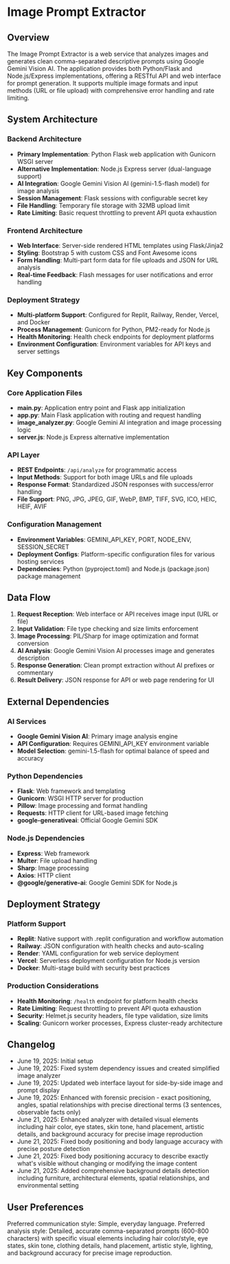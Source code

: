# Image Prompt Extractor

## Overview

The Image Prompt Extractor is a web service that analyzes images and generates clean comma-separated descriptive prompts using Google Gemini Vision AI. The application provides both Python/Flask and Node.js/Express implementations, offering a RESTful API and web interface for prompt generation. It supports multiple image formats and input methods (URL or file upload) with comprehensive error handling and rate limiting.

## System Architecture

### Backend Architecture
- **Primary Implementation**: Python Flask web application with Gunicorn WSGI server
- **Alternative Implementation**: Node.js Express server (dual-language support)
- **AI Integration**: Google Gemini Vision AI (gemini-1.5-flash model) for image analysis
- **Session Management**: Flask sessions with configurable secret key
- **File Handling**: Temporary file storage with 32MB upload limit
- **Rate Limiting**: Basic request throttling to prevent API quota exhaustion

### Frontend Architecture
- **Web Interface**: Server-side rendered HTML templates using Flask/Jinja2
- **Styling**: Bootstrap 5 with custom CSS and Font Awesome icons
- **Form Handling**: Multi-part form data for file uploads and JSON for URL analysis
- **Real-time Feedback**: Flash messages for user notifications and error handling

### Deployment Strategy
- **Multi-platform Support**: Configured for Replit, Railway, Render, Vercel, and Docker
- **Process Management**: Gunicorn for Python, PM2-ready for Node.js
- **Health Monitoring**: Health check endpoints for deployment platforms
- **Environment Configuration**: Environment variables for API keys and server settings

## Key Components

### Core Application Files
- **main.py**: Application entry point and Flask app initialization
- **app.py**: Main Flask application with routing and request handling
- **image_analyzer.py**: Google Gemini AI integration and image processing logic
- **server.js**: Node.js Express alternative implementation

### API Layer
- **REST Endpoints**: `/api/analyze` for programmatic access
- **Input Methods**: Support for both image URLs and file uploads
- **Response Format**: Standardized JSON responses with success/error handling
- **File Support**: PNG, JPG, JPEG, GIF, WebP, BMP, TIFF, SVG, ICO, HEIC, HEIF, AVIF

### Configuration Management
- **Environment Variables**: GEMINI_API_KEY, PORT, NODE_ENV, SESSION_SECRET
- **Deployment Configs**: Platform-specific configuration files for various hosting services
- **Dependencies**: Python (pyproject.toml) and Node.js (package.json) package management

## Data Flow

1. **Request Reception**: Web interface or API receives image input (URL or file)
2. **Input Validation**: File type checking and size limits enforcement
3. **Image Processing**: PIL/Sharp for image optimization and format conversion
4. **AI Analysis**: Google Gemini Vision AI processes image and generates description
5. **Response Generation**: Clean prompt extraction without AI prefixes or commentary
6. **Result Delivery**: JSON response for API or web page rendering for UI

## External Dependencies

### AI Services
- **Google Gemini Vision AI**: Primary image analysis engine
- **API Configuration**: Requires GEMINI_API_KEY environment variable
- **Model Selection**: gemini-1.5-flash for optimal balance of speed and accuracy

### Python Dependencies
- **Flask**: Web framework and templating
- **Gunicorn**: WSGI HTTP server for production
- **Pillow**: Image processing and format handling
- **Requests**: HTTP client for URL-based image fetching
- **google-generativeai**: Official Google Gemini SDK

### Node.js Dependencies
- **Express**: Web framework
- **Multer**: File upload handling
- **Sharp**: Image processing
- **Axios**: HTTP client
- **@google/generative-ai**: Google Gemini SDK for Node.js

## Deployment Strategy

### Platform Support
- **Replit**: Native support with .replit configuration and workflow automation
- **Railway**: JSON configuration with health checks and auto-scaling
- **Render**: YAML configuration for web service deployment
- **Vercel**: Serverless deployment configuration for Node.js version
- **Docker**: Multi-stage build with security best practices

### Production Considerations
- **Health Monitoring**: `/health` endpoint for platform health checks
- **Rate Limiting**: Request throttling to prevent API quota exhaustion
- **Security**: Helmet.js security headers, file type validation, size limits
- **Scaling**: Gunicorn worker processes, Express cluster-ready architecture

## Changelog

- June 19, 2025: Initial setup
- June 19, 2025: Fixed system dependency issues and created simplified image analyzer
- June 19, 2025: Updated web interface layout for side-by-side image and prompt display
- June 19, 2025: Enhanced with forensic precision - exact positioning, angles, spatial relationships with precise directional terms (3 sentences, observable facts only)
- June 21, 2025: Enhanced analyzer with detailed visual elements including hair color, eye states, skin tone, hand placement, artistic details, and background accuracy for precise image reproduction
- June 21, 2025: Fixed body positioning and body language accuracy with precise posture detection
- June 21, 2025: Fixed body positioning accuracy to describe exactly what's visible without changing or modifying the image content
- June 21, 2025: Added comprehensive background details detection including furniture, architectural elements, spatial relationships, and environmental setting

## User Preferences

Preferred communication style: Simple, everyday language.
Preferred analysis style: Detailed, accurate comma-separated prompts (600-800 characters) with specific visual elements including hair color/style, eye states, skin tone, clothing details, hand placement, artistic style, lighting, and background accuracy for precise image reproduction.